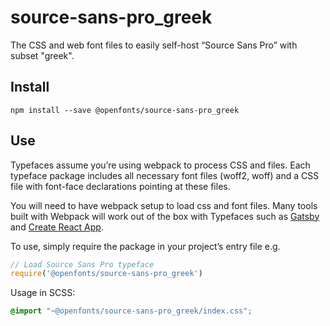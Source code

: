 
# source-sans-pro_greek

The CSS and web font files to easily self-host “Source Sans Pro” with subset "greek".

## Install

`npm install --save @openfonts/source-sans-pro_greek`

## Use

Typefaces assume you’re using webpack to process CSS and files. Each typeface
package includes all necessary font files (woff2, woff) and a CSS file with
font-face declarations pointing at these files.

You will need to have webpack setup to load css and font files. Many tools built
with Webpack will work out of the box with Typefaces such as [Gatsby](https://github.com/gatsbyjs/gatsby)
and [Create React App](https://github.com/facebookincubator/create-react-app).

To use, simply require the package in your project’s entry file e.g.

```javascript
// Load Source Sans Pro typeface
require('@openfonts/source-sans-pro_greek')
```

Usage in SCSS:
```scss
@import "~@openfonts/source-sans-pro_greek/index.css";
```

